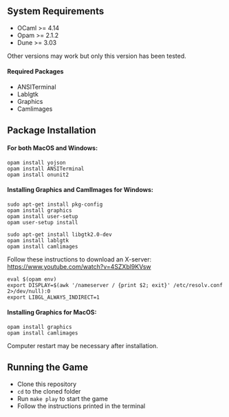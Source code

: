 ## System Requirements
- OCaml >= 4.14
- Opam >= 2.1.2
- Dune >= 3.03

Other versions may work but only this version has been tested.

#### Required Packages

- ANSITerminal
- Lablgtk
- Graphics
- Camlimages

## Package Installation

#### For both MacOS and Windows:
``` console
opam install yojson
opam install ANSITerminal
opam install onunit2
```
#### Installing Graphics and CamlImages for Windows:
``` console
sudo apt-get install pkg-config
opam install graphics
opam install user-setup
opam user-setup install
```
``` console
sudo apt-get install libgtk2.0-dev
opam install lablgtk
opam install camlimages
```
Follow these instructions to download an X-server: https://www.youtube.com/watch?v=4SZXbl9KVsw
``` console
eval $(opam env)
export DISPLAY=$(awk '/nameserver / {print $2; exit}' /etc/resolv.conf 2>/dev/null):0
export LIBGL_ALWAYS_INDIRECT=1
```
#### Installing Graphics for MacOS:
``` console
opam install graphics
opam install camlimages
```
Computer restart may be necessary after installation.

## Running the Game
- Clone this repository
- `cd` to the cloned folder
- Run `make play` to start the game
- Follow the instructions printed in the terminal
